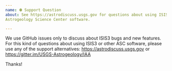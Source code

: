 ```yaml
---
name: ⛔ Support Question
about: See https://astrodiscuss.usgs.gov for questions about using ISIS3 and other
Astrogeology Science Center software.

---
```


We use GitHub issues only to discuss about ISIS3 bugs and new features. For
this kind of questions about using ISIS3 or other ASC software, please use
any of the support alternatives: https://astrodiscuss.usgs.gov or https://gitter.im/USGS-Astrogeology/IAA

Thanks!

